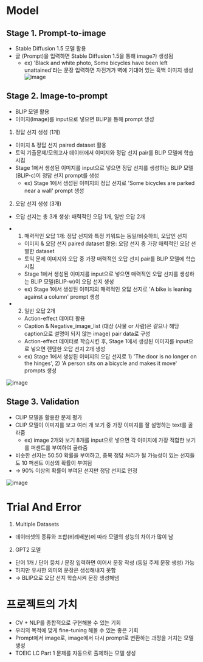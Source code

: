# Model
## Stage 1. Prompt-to-image

- Stable Diffusion 1.5 모델 활용
- 글 (Prompt)을 입력하면 Stable Diffusion 1.5을 통해 image가 생성됨
  - ex) 'Black and white photo, Some bicycles have been left unattained'라는 문장 입력하면 자전거가 벽에 기대어 있는 흑백 이미지 생성
![image](https://user-images.githubusercontent.com/108797646/230771341-c4253566-4377-4418-a296-48f35d020ed6.png)

## Stage 2. Image-to-prompt
- BLIP 모델 활용
- 이미지(Image)를 input으로 넣으면 BLIP을 통해 prompt 생성

1. 정답 선지 생성 (1개)
- 이미지 & 정답 선지 paired dataset 활용
- 토익 기출문제/모의고사 데이터에서 이미지와 정답 선지 pair를 BLIP 모델에 학습시킴
- Stage 1에서 생성된 이미지를 input으로 넣으면 정답 선지를 생성하는 BLIP 모델(BLIP-c)이 정답 선지 prompt를 생성
  - ex) Stage 1에서 생성된 이미지의 정답 선지로 'Some bicycles are parked near a wall' prompt 생성

2. 오답 선지 생성 (3개)
- 오답 선지는 총 3개 생성: 매력적인 오답 1개, 일반 오답 2개
- 1) 매력적인 오답 1개: 정답 선지와 특정 키워드는 동일/비슷하되, 오답인 선지
   - 이미지 & 오답 선지 paired dataset 활용: 오답 선지 중 가장 매력적인 오답 선별한 dataset
   - 토익 문제 이미지와 오답 중 가장 매력적인 오답 선지 pair를 BLIP 모델에 학습시킴
   - Stage 1에서 생성된 이미지를 input으로 넣으면 매력적인 오답 선지를 생성하는 BLIP 모델(BLIP-w)이 오답 선지 생성
    - ex) Stage 1에서 생성된 이미지의 매력적인 오답 선지로 'A bike is leaning against a column' prompt 생성
        
- 2) 일반 오답 2개
   - Action-effect 데이터 활용 
    - Caption & Negative_image_list (대상 (사물 or 사람)은 같으나 해당 caption으로 설명이 되지 않는 image) pair data로 구성
   - Action-effect 데이터로 학습시킨 후, Stage 1에서 생성된 이미지를 input으로 넣으면 랜덤한 오답 선지 2개 생성
    - ex) Stage 1에서 생성된 이미지의 오답 선지로 1) 'The door is no longer on the hinges', 2) 'A person sits on a bicycle and makes it move' prompts 생성

![image](https://user-images.githubusercontent.com/108797646/230771911-71e957f3-ac1b-4c26-883e-2b8dd40d5447.png)

## Stage 3. Validation
- CLIP 모델을 활용한 문제 평가
- CLIP 모델이 이미지를 보고 여러 개 보기 중 가장 이미지를 잘 설명하는 text를 골라줌
  - ex) image 2개와 보기 8개를 input으로 넣으면 각 이미지에 가장 적합한 보기를 퍼센트를 부여하여 골라줌
- 비슷한 선지는 50:50 확률을 부여하고, 중복 정답 처리가 될 가능성이 있는 선지들도 10 퍼센트 이상의 확률이 부여됨
- → 90% 이상의 확률이 부여된 선지만 정답 선지로 인정

![image](https://user-images.githubusercontent.com/108797646/230772471-a84ea54d-56e4-4545-a836-b6f06863a43b.png)

# Trial And Error
1) Multiple Datasets
  - 데이터셋의 종류와 조합(비례배분)에 따라 모델의 성능의 차이가 많이 남
  
2) GPT2 모델  
  - 단어 1개 / 단어 뭉치 / 문장 입력하면 이어서 문장 작성 (동일 주제 문장 생성) 가능
  - 하지만 유사한 의미의 문장은 생성해내지 못함
  - → BLIP으로 오답 선지 학습시켜 문장 생성해냄

# 프로젝트의 가치
- CV + NLP를 종합적으로 구현해볼 수 있는 기회
- 우리의 목적에 맞게 fine-tuning 해볼 수 있는 좋은 기회
- Prompt에서 image로, image에서 다시 prompt로 변환하는 과정을 거치는 모델 생성 
- TOEIC LC Part 1 문제를 자동으로 출제하는 모델 생성
